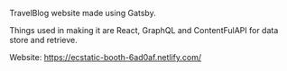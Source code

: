 TravelBlog website made using Gatsby.

Things used in making it are React, GraphQL and ContentFulAPI for data store and retrieve.

Website: https://ecstatic-booth-6ad0af.netlify.com/
